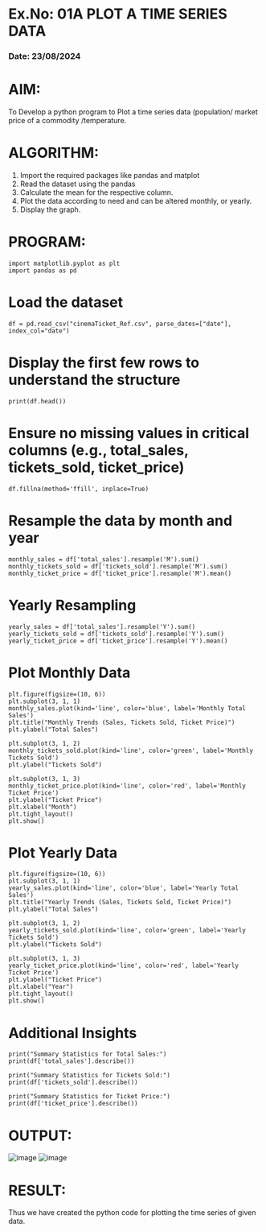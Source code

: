 # Ex.No: 01A PLOT A TIME SERIES DATA
###  Date: 23/08/2024

# AIM:
To Develop a python program to Plot a time series data (population/ market price of a commodity
/temperature.
# ALGORITHM:
1. Import the required packages like pandas and matplot
2. Read the dataset using the pandas
3. Calculate the mean for the respective column.
4. Plot the data according to need and can be altered monthly, or yearly.
5. Display the graph.
# PROGRAM:
```
import matplotlib.pyplot as plt
import pandas as pd
```

# Load the dataset
```
df = pd.read_csv("cinemaTicket_Ref.csv", parse_dates=["date"], index_col="date")
```

# Display the first few rows to understand the structure
```
print(df.head())
```
# Ensure no missing values in critical columns (e.g., total_sales, tickets_sold, ticket_price)
```
df.fillna(method='ffill', inplace=True)
```
# Resample the data by month and year
```
monthly_sales = df['total_sales'].resample('M').sum()
monthly_tickets_sold = df['tickets_sold'].resample('M').sum()
monthly_ticket_price = df['ticket_price'].resample('M').mean()
```

# Yearly Resampling
```
yearly_sales = df['total_sales'].resample('Y').sum()
yearly_tickets_sold = df['tickets_sold'].resample('Y').sum()
yearly_ticket_price = df['ticket_price'].resample('Y').mean()
```

# Plot Monthly Data
```
plt.figure(figsize=(10, 6))
plt.subplot(3, 1, 1)
monthly_sales.plot(kind='line', color='blue', label='Monthly Total Sales')
plt.title("Monthly Trends (Sales, Tickets Sold, Ticket Price)")
plt.ylabel("Total Sales")

plt.subplot(3, 1, 2)
monthly_tickets_sold.plot(kind='line', color='green', label='Monthly Tickets Sold')
plt.ylabel("Tickets Sold")

plt.subplot(3, 1, 3)
monthly_ticket_price.plot(kind='line', color='red', label='Monthly Ticket Price')
plt.ylabel("Ticket Price")
plt.xlabel("Month")
plt.tight_layout()
plt.show()
```
# Plot Yearly Data
```
plt.figure(figsize=(10, 6))
plt.subplot(3, 1, 1)
yearly_sales.plot(kind='line', color='blue', label='Yearly Total Sales')
plt.title("Yearly Trends (Sales, Tickets Sold, Ticket Price)")
plt.ylabel("Total Sales")

plt.subplot(3, 1, 2)
yearly_tickets_sold.plot(kind='line', color='green', label='Yearly Tickets Sold')
plt.ylabel("Tickets Sold")

plt.subplot(3, 1, 3)
yearly_ticket_price.plot(kind='line', color='red', label='Yearly Ticket Price')
plt.ylabel("Ticket Price")
plt.xlabel("Year")
plt.tight_layout()
plt.show()
```
# Additional Insights
```
print("Summary Statistics for Total Sales:")
print(df['total_sales'].describe())

print("Summary Statistics for Tickets Sold:")
print(df['tickets_sold'].describe())

print("Summary Statistics for Ticket Price:")
print(df['ticket_price'].describe())
```











# OUTPUT:
![image](https://github.com/user-attachments/assets/5c9486a6-237c-48c5-b5c6-9641459dbaa7)
![image](https://github.com/user-attachments/assets/7470b2ff-996c-4783-93c1-494122b6bbb6)






# RESULT:
Thus we have created the python code for plotting the time series of given data.
